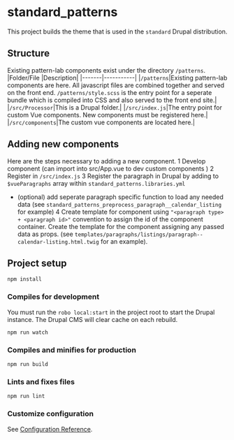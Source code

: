# standard_patterns
This project builds the theme that is used in the `standard` Drupal distribution.

## Structure
Existing pattern-lab components exist under the directory `/patterns`.
|Folder/File |Description|
|-------|-----------|
|`/patterns`|Existing pattern-lab components are here. All javascript files are combined together and served on the front end. `/patterns/style.scss` is the entry point for a seperate bundle which is compiled into CSS and also served to the front end site.|
|`/src/Processor`|This is a Drupal folder.|
|`/src/index.js`|The entry point for custom Vue components. New components must be registered here.|
|`/src/components`|The custom vue components are located here.|

## Adding new components
Here are the steps necessary to adding a new component.
1 Develop component (can import into src/App.vue to dev custom components )
2 Register in `/src/index.js`
3 Register the paragraph in Drupal by adding to `$vueParagraphs` array within `standard_patterns.libraries.yml`
  - (optional) add seperate paragraph specific function to load any needed data (see `standard_patterns_preprocess_paragraph__calendar_listing` for example)
4 Create template for component using `"<paragraph type> + <paragraph id>"` convention to assign the id of the component container. Create the template for the component assigning any passed data as props. (see `templates/paragraphs/listings/paragraph--calendar-listing.html.twig` for an example).

## Project setup
```
npm install
```

### Compiles for development
You must run the `robo local:start` in the project root to start the Drupal instance. The Drupal CMS will clear cache on each rebuild.
```
npm run watch
```

### Compiles and minifies for production
```
npm run build
```

### Lints and fixes files
```
npm run lint
```

### Customize configuration
See [Configuration Reference](https://cli.vuejs.org/config/).
